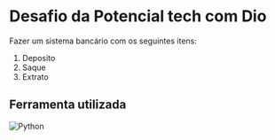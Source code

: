 # Desafio da Potencial tech com Dio
<p>Fazer um sistema bancário com os seguintes itens:</p>
<ol>
  <li>Deposito</li>
  <li>Saque</li>
  <li>Extrato</li>
</ol>

## Ferramenta utilizada
![Python](https://img.shields.io/badge/Python-000?style=for-the-badge&logo=python)
